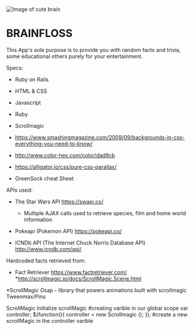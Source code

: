 ![Image of cute brain](https://parade.com/wp-content/uploads/2015/09/Brain-Booster.jpg)
# BRAINFLOSS
This App's sole purpose is to provide you with random facts and trivia, some educational others purely for your entertainment.

Specs:

* Ruby on Rails

* HTML & CSS

* Javascript

* Ruby

* Scrollmagic

* https://www.smashingmagazine.com/2009/09/backgrounds-in-css-everything-you-need-to-know/

* http://www.color-hex.com/color/dad9cb

* https://alligator.io/css/pure-css-parallax/

* GreenSock cheat Sheet


APIs used:

* The Star Wars API https://swapi.co/

    * Multiple AJAX calls used to retrieve species, film and home world information


* Pokeapi (Pokemon API) https://pokeapi.co/

* ICNDb API (The Internet Chuck Norris Database API) http://www.icndb.com/api/

Hardcoded facts retrieved from:

* Fact Retriever https://www.factretriever.com/
*http://scrollmagic.io/docs/ScrollMagic.Scene.html

*ScrollMagic
Gsap - library that powers animations built with scrollmagic
Tweenmax/Pins

ScrollMagic 
Initialize scrollMagic 
 #creating varible in our global scope
 var controller;
  $(function(){
     controller = new Scrollmagic ();
  }); #create a new scrollMagic in the controller varible   



